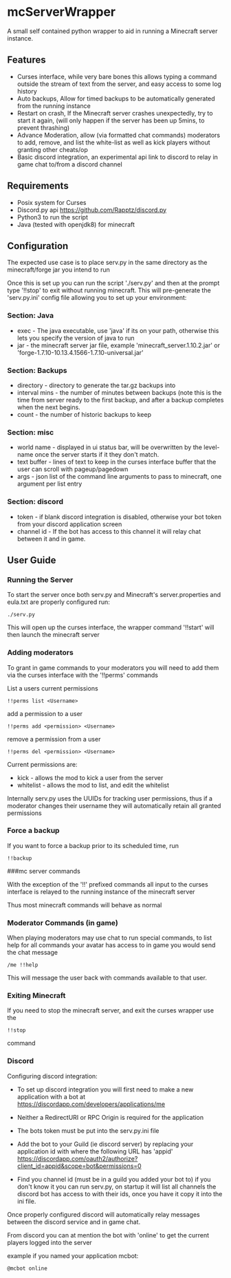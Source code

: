 # mcServerWrapper

A small self contained python wrapper to aid in running a Minecraft server
instance.

## Features

* Curses interface, while very bare bones this allows typing a command outside
the stream of text from the server, and easy access to some log history
* Auto backups, Allow for timed backups to be automatically generated from
the running instance
* Restart on crash, If the Minecraft server crashes unexpectedly, try to start
it again, (will only happen if the server has been up 5mins, to prevent
thrashing)
* Advance Moderation, allow (via formatted chat commands) moderators to add,
remove, and list the white-list as well as kick players without granting other
cheats/op
* Basic discord integration, an experimental api link to discord to relay in
game chat to/from a discord channel

## Requirements

* Posix system for Curses
* Discord.py api https://github.com/Rapptz/discord.py
* Python3 to run the script
* Java (tested with openjdk8) for minecraft

## Configuration

The expected use case is to place serv.py in the same directory as the
minecraft/forge jar you intend to run

Once this is set up you can run the script './serv.py' and then at the prompt
type '!!stop' to exit without running minecraft. This will pre-generate the
'serv.py.ini' config file allowing you to set up your environment:

### Section: Java
* exec - The java executable, use 'java' if its on your path, otherwise this
lets you specify the version of java to run
* jar - the minecraft server jar file, example 'minecraft_server.1.10.2.jar' or
'forge-1.7.10-10.13.4.1566-1.7.10-universal.jar'

### Section: Backups
* directory - directory to generate the tar.gz backups into
* interval mins - the number of minutes between backups (note this is the time
from server ready to the first backup, and after a backup completes when the 
next begins.
* count - the number of historic backups to keep


### Section: misc
* world name - displayed in ui status bar, will be overwritten by the level-name
once the server starts if it they don't match.
* text buffer - lines of text to keep in the curses interface buffer that the
user can scroll with pageup/pagedown
* args - json list of the command line arguments to pass to minecraft, one 
argument per list entry

### Section: discord
* token - if blank discord integration is disabled, otherwise your bot token
from your discord application screen
* channel id - If the bot has access to this channel it will relay chat between
it and in game.

## User Guide

### Running the Server

To start the server once both serv.py and Minecraft's server.properties and 
eula.txt are properly configured run:

```
./serv.py
```

This will open up the curses interface, the wrapper command '!!start' will
then launch the minecraft server

### Adding moderators

To grant in game commands to your moderators you will need to add them via the
curses interface with the '!!perms' commands

List a users current permissions

```
!!perms list <Username>
```

add a permission to a user

```
!!perms add <permission> <Username>
```

remove a permission from a user

```
!!perms del <permission> <Username>
```

Current permissions are:
* kick - allows the mod to kick a user from the server
* whitelist - allows the mod to list, and edit the whitelist

Internally serv.py uses the UUIDs for tracking user permissions, thus if
a moderator changes their username they will automatically retain all
granted permissions

### Force a backup

If you want to force a backup prior to its scheduled time, run

```
!!backup
```

###mc server commands

With the exception of the '!!' prefixed commands all input to the curses
interface is relayed to the running instance of the minecraft server

Thus most minecraft commands will behave as normal

### Moderator Commands (in game)

When playing moderators may use chat to run special commands, to list help
for all commands your avatar has access to in game you would send the chat
message

```
/me !!help
```

This will message the user back with commands available to that user.

### Exiting Minecraft

If you need to stop the minecraft server, and exit the curses wrapper
use the 

```
!!stop
```
command

### Discord

Configuring discord integration:

* To set up discord integration you will first need to make a new application
with a bot at https://discordapp.com/developers/applications/me

* Neither a RedirectURI or RPC Origin is required for the application

* The bots token must be put into the serv.py.ini file

* Add the bot to your Guild (ie discord server) by replacing your application id with where the following URL has 'appid' https://discordapp.com/oauth2/authorize?client_id=appid&scope=bot&permissions=0

* Find you channel id (must be in a guild you added your bot to) if you don't 
know it you can run serv.py, on startup it will list all channels the discord
bot has access to with their ids, once you have it copy it into the ini file.

Once properly configured discord will automatically relay messages between the
discord service and in game chat.

From discord you can at mention the bot with 'online' to get the current players
logged into the server

example if you named your application mcbot:

```
@mcbot online
```
